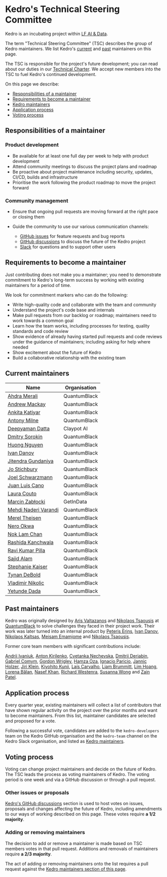 # Kedro's Technical Steering Committee

Kedro is an incubating project within [LF AI & Data](https://lfaidata.foundation/).

The term "Technical Steering Committee" (TSC) describes the group of Kedro maintainers. We list Kedro's [current](#current-maintainers) and [past](#past-maintainers) maintainers on this page.

The TSC is responsible for the project's future development; you can read about our duties in our [Technical Charter](https://github.com/kedro-org/kedro/blob/main/kedro_technical_charter.pdf). We accept new members into the TSC to fuel Kedro's continued development.

On this page we describe:

- [Responsibilities of a maintainer](#responsibilities-of-a-maintainer)
- [Requirements to become a maintainer](#requirements-to-become-a-maintainer)
- [Kedro maintainers](#kedro-maintainers)
- [Application process](#application-process)
- [Voting process](#voting-process)

## Responsibilities of a maintainer

### Product development

 - Be available for at least one full day per week to help with product development
 - Attend community meetings to discuss the project plans and roadmap
 - Be proactive about project maintenance including security, updates, CI/CD, builds and infrastructure
 - Prioritise the work following the product roadmap to move the project forward

### Community management

- Ensure that ongoing pull requests are moving forward at the right pace or closing them
- Guide the community to use our various communication channels:

  - [GitHub issues](https://github.com/kedro-org/kedro/issues) for feature requests and bug reports
  - [GitHub discussions](https://github.com/kedro-org/kedro/discussions) to discuss the future of the Kedro project
  - [Slack](https://slack.kedro.org) for questions and to support other users

## Requirements to become a maintainer

Just contributing does not make you a maintainer; you need to demonstrate commitment to Kedro's long-term success by
working with existing maintainers for a period of time.

We look for commitment markers who can do the following:

- Write high-quality code and collaborate with the team and community
- Understand the project's code base and internals
- Make pull requests from our backlog or roadmap; maintainers need to work towards a common goal
- Learn how the team works, including processes for testing, quality standards and code review
- Show evidence of already having started pull requests and code reviews under the guidance of maintainers; including asking
  for help where needed
- Show excitement about the future of Kedro
- Build a collaborative relationship with the existing team

## Current maintainers

<!-- DO NOT EDIT THIS AND MERGE A PR WITHOUT A VOTE TO SIGN OFF ANY CHANGES -->

| Name                                                     | Organisation |
|----------------------------------------------------------|------------- |
| [Ahdra Merali](https://github.com/AhdraMeraliQB)         | QuantumBlack |
| [Andrew Mackay](https://github.com/Mackay031)            | QuantumBlack |
| [Ankita Katiyar](https://github.com/ankatiyar)           | QuantumBlack |
| [Antony Milne](https://github.com/antonymilne)           | QuantumBlack |
| [Deepyaman Datta](https://github.com/deepyaman)          | Claypot AI   |
| [Dmitry Sorokin](https://github.com/DimedS)              | QuantumBlack |
| [Huong Nguyen](https://github.com/Huongg)                | QuantumBlack |
| [Ivan Danov](https://github.com/idanov)                  | QuantumBlack |
| [Jitendra Gundaniya](https://github.com/jitu5)           | QuantumBlack |
| [Jo Stichbury](https://github.com/stichbury)             | QuantumBlack |
| [Joel Schwarzmann](https://github.com/datajoely)         | QuantumBlack |
| [Juan Luis Cano](https://github.com/astrojuanlu)         | QuantumBlack |
| [Laura Couto](https://github.com/lrcouto)                | QuantumBlack |
| [Marcin Zabłocki](https://github.com/marrrcin)           | GetInData    |
| [Mehdi Naderi Varandi](https://github.com/MehdiNV)       | QuantumBlack |
| [Merel Theisen](https://github.com/merelcht)             | QuantumBlack |
| [Nero Okwa](https://github.com/NeroOkwa)                 | QuantumBlack |
| [Nok Lam Chan](https://github.com/noklam)                | QuantumBlack |
| [Rashida Kanchwala](https://github.com/rashidakanchwala) | QuantumBlack |
| [Ravi Kumar Pilla](https://github.com/ravi-kumar-pilla)  | QuantumBlack |
| [Sajid Alam](https://github.com/SajidAlamQB)             | QuantumBlack |
| [Stephanie Kaiser](https://github.com/stephkaiser)       | QuantumBlack |
| [Tynan DeBold](https://github.com/tynandebold)           | QuantumBlack |
| [Vladimir Nikolic](https://github.com/vladimir-mck)      | QuantumBlack |
| [Yetunde Dada](https://github.com/yetudada)              | QuantumBlack |

## Past maintainers

Kedro was originally designed by [Aris Valtazanos](https://github.com/arisvqb) and [Nikolaos Tsaousis](https://github.com/tsanikgr) at [QuantumBlack](https://www.mckinsey.com/capabilities/quantumblack) to solve challenges they faced in their project work. Their work was later turned into an internal product by [Peteris Erins](https://github.com/Pet3ris), [Ivan Danov](https://github.com/idanov), [Nikolaos Kaltsas](https://github.com/nikos-kal), [Meisam Emamjome](https://github.com/misamae) and [Nikolaos Tsaousis](https://github.com/tsanikgr).

Former core team members with significant contributions include:

[Andrii Ivaniuk](https://github.com/andrii-ivaniuk),
[Anton Kirilenko](https://github.com/Flid),
[Cvetanka Nechevska](https://github.com/cvetankanechevska),
[Dmitrii Deriabin](https://github.com/dmder),
[Gabriel Comym](https://github.com/comym),
[Gordon Wrigley](https://github.com/tolomea),
[Hamza Oza](https://github.com/hamzaoza),
[Ignacio Paricio](https://github.com/ignacioparicio),
[Jannic Holzer](https://github.com/jmholzer),
[Jiri Klein](https://github.com/jiriklein),
[Kiyohito Kunii](https://github.com/921kiyo),
[Laís Carvalho](https://github.com/laisbsc),
[Liam Brummitt](https://github.com/bru5),
[Lim Hoang](https://github.com/limdauto),
[Lorena Bălan](https://github.com/lorenabalan),
[Nasef Khan](https://github.com/nakhan98),
[Richard Westenra](https://github.com/richardwestenra),
[Susanna Wong](https://github.com/studioswong) and
[Zain Patel](https://github.com/mzjp2).


## Application process

Every quarter year, existing maintainers will collect a list of contributors that have shown regular activity on the project over the prior months and want to become maintainers. From this list, maintainer candidates are selected and proposed for a vote.

Following a successful vote, candidates are added to the `kedro-developers` team on the Kedro GitHub organisation
and the `kedro-team` channel on the Kedro Slack organisation, and listed as [Kedro maintainers](#kedro-maintainers).

## Voting process

Voting can change project maintainers and decide on the future of Kedro. The TSC leads the process as voting maintainers of Kedro. The voting period is one week and via a GitHub discussion or through a pull request.

### Other issues or proposals

[Kedro's GitHub discussions](https://github.com/kedro-org/kedro/discussions) section is used to host votes on issues, proposals and changes affecting the future of Kedro, including amendments to our ways of working described on this page. These votes require **a 1/2 majority**.

### Adding or removing maintainers

The decision to add or remove a maintainer is made based on TSC members votes in that pull request. Additions and removals of maintainers require **a 2/3 majority**.

The act of adding or removing maintainers onto the list requires a pull request against the [Kedro maintainers section of this page](#kedro-maintainers).
